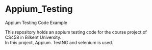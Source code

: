# Appium_Testing
Appium Testing Code Example

This repository holds an appium testing code for the course project of CS458 in Bilkent University. <br>
In this project, Appium. TestNG and selenium is used. 
